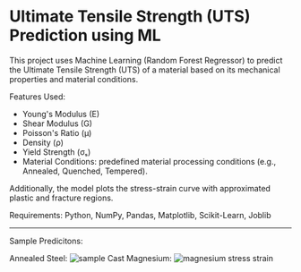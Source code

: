 # Ultimate Tensile Strength (UTS) Prediction using ML
This project uses Machine Learning (Random Forest Regressor) to predict the Ultimate Tensile Strength (UTS) of a material based on its mechanical properties and material conditions.

Features Used:
- Young's Modulus (E)
- Shear Modulus (G)
- Poisson's Ratio (μ)
- Density (ρ)
- Yield Strength (σₛ)
- Material Conditions: predefined material processing conditions (e.g., Annealed, Quenched, Tempered).

Additionally, the model plots the stress-strain curve with approximated plastic and fracture regions.

Requirements:
Python, NumPy, Pandas, Matplotlib, Scikit-Learn, Joblib

----

Sample Predicitons:

Annealed Steel: ![sample](https://github.com/user-attachments/assets/d5874360-020f-4d1a-8764-9ca4cdb88309)
Cast Magnesium: ![magnesium stress strain](https://github.com/user-attachments/assets/73cdc069-6946-485a-9351-a5e0f94e1bd6)





